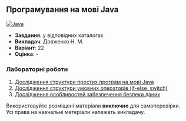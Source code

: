 ## Програмування на мові Java

[![Java](https://img.shields.io/badge/Java-E87000?style=for-the-badge&logo=coffeescript&logoColor=white)](#)

- **Завдання**: у відповідних каталогах
- **Викладач**: Довженко Н. М.
- **Варіант**: 22 
- **Оцінка**: -

### Лабораторні роботи
  1. [Дослідження структури простих програм на мові Java](./Lab1/)
  2. [Дослідження структури умовних операторів (if-else, switch)](./Lab2/)
  3. [Дослідження особливостей забезпечення безпеки даних](./Lab3/)

Використовуйте розміщені матеріали **виключно** для самоперевірки. <br>
Усі права на навчальні матеріали належать викладачу.